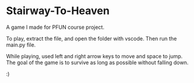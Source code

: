 # Stairway-To-Heaven
A game I made for PFUN course project.

To play, extract the file, and open the folder with vscode. Then run the main.py file.

While playing, used left and right arrow keys to move and space to jump. The goal of the game is to survive as long as possible without falling down.

:)

